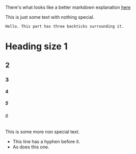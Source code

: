 There's what looks like a better markdown explanation [here](https://github.com/adam-p/markdown-here/wiki/Markdown-Cheatsheet)

This is just some text with nothing special.

```
Hello. This part has three backticks surrounding it.
```

# Heading size 1
## 2
### 3
#### 4
##### 5
###### 6

This is some more non special text.

- This line has a hyphen before it.
- As does this one.
